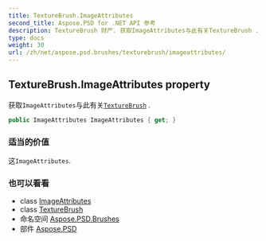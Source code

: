 ```yaml
---
title: TextureBrush.ImageAttributes
second_title: Aspose.PSD for .NET API 参考
description: TextureBrush 财产. 获取ImageAttributes与此有关TextureBrush .
type: docs
weight: 30
url: /zh/net/aspose.psd.brushes/texturebrush/imageattributes/
---
```

## TextureBrush.ImageAttributes property

获取`ImageAttributes`与此有关[`TextureBrush`](../) .

```csharp
public ImageAttributes ImageAttributes { get; }
```

### 适当的价值

这`ImageAttributes`.

### 也可以看看

* class [ImageAttributes](../../../aspose.psd/imageattributes/)
* class [TextureBrush](../)
* 命名空间 [Aspose.PSD.Brushes](../../texturebrush/)
* 部件 [Aspose.PSD](../../../)


